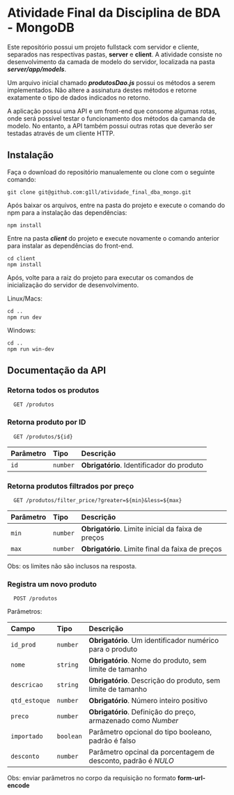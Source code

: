 # Atividade Final da Disciplina de BDA - MongoDB

Este repositório possui um projeto fullstack com servidor e cliente, separados nas respectivas pastas, **server** e **client**. A atividade consiste no desenvolvimento da camada de modelo do servidor, localizada na pasta ***server/app/models***. 

Um arquivo inicial chamado ***produtosDao.js*** possui os métodos a serem implementados. Não altere a assinatura destes métodos e retorne exatamente o tipo de dados indicados no retorno.

A aplicação possui uma API e um front-end que consome algumas rotas, onde será possível testar o funcionamento dos métodos da camanda de modelo. No entanto, a API também possui outras rotas que deverão ser testadas através de um cliente HTTP.

## Instalação

Faça o download do repositório manualemente ou clone com o seguinte comando:

```shell
git clone git@github.com:g1ll/atividade_final_dba_mongo.git
```
Após baixar os arquivos, entre na pasta do projeto e execute o comando do npm para a instalação das dependências:

```shell
npm install
```

Entre na pasta ***client*** do projeto e execute novamente o comando anterior para instalar as dependências do front-end.

```shell
cd client
npm install
```

Após, volte para a raiz do projeto para executar os comandos de inicialização do servidor de desenvolvimento.

Linux/Macs:
```shell
cd ..
npm run dev
```

Windows:
```shell
cd ..
npm run win-dev
```

## Documentação da API

### Retorna todos os produtos

```http
  GET /produtos
```

### Retorna produto por ID

```http
  GET /produtos/${id}
```

| Parâmetro   | Tipo       | Descrição                                   |
| :---------- | :--------- | :------------------------------------------ |
| `id`       | `number`   | **Obrigatório**. Identificador do produto|

### Retorna produtos filtrados por preço

```http
  GET /produtos/filter_price/?greater=${min}&less=${max}
```

| Parâmetro   | Tipo       | Descrição                                   |
| :---------- | :--------- | :------------------------------------------ |
| `min`       | `number`   | **Obrigatório**. Limite inicial da faixa de preços|
| `max`       | `number`   | **Obrigatório**. Limite final da faixa de preços|
Obs: os limites não são inclusos na resposta.

### Registra um novo produto

```http
  POST /produtos
```
Parâmetros:

| Campo   | Tipo       | Descrição                                   |
| :---------- | :--------- | :------------------------------------------ |
| `id_prod`| `number`   | **Obrigatório**. Um identificador numérico para o produto|
| `nome`| `string`   | **Obrigatório**. Nome do produto, sem limite de tamanho|
| `descricao`| `string`   | **Obrigatório**. Descrição do produto, sem limite de tamanho |
| `qtd_estoque`| `number`   | **Obrigatório**. Número inteiro positivo|
| `preco`| `number`   | **Obrigatório**. Definição do preço, armazenado como *Number*|
| `importado`| `boolean`   | Parâmetro opcional do tipo booleano, padrão é falso|
| `desconto`| `number`   |  Parâmetro opcinal da porcentagem de desconto, padrão é *NULO*|
Obs: enviar parâmetros no corpo da requisição no formato **form-url-encode**